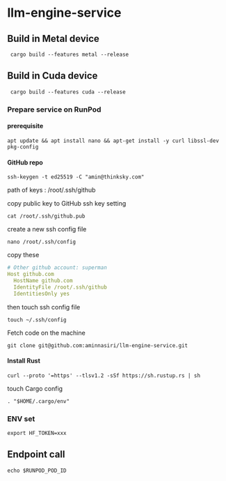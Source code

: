 # llm-engine-service

## Build in Metal device

```shell
 cargo build --features metal --release
```


## Build in Cuda device

```shell
 cargo build --features cuda --release
```


### Prepare service on RunPod
#### prerequisite

```shell
apt update && apt install nano && apt-get install -y curl libssl-dev pkg-config
```

#### GitHub repo
```shell
ssh-keygen -t ed25519 -C "amin@thinksky.com"
```

path of keys : /root/.ssh/github

copy public key to GitHub ssh key setting
```shell
cat /root/.ssh/github.pub
```

create a new ssh config file

```shell
nano /root/.ssh/config
```
copy these
```yaml
# Other github account: superman
Host github.com
  HostName github.com
  IdentityFile /root/.ssh/github
  IdentitiesOnly yes
```
then touch ssh config file

```shell
touch ~/.ssh/config
```

Fetch code on the machine
```shell
git clone git@github.com:aminnasiri/llm-engine-service.git
```

#### Install Rust
```shell
curl --proto '=https' --tlsv1.2 -sSf https://sh.rustup.rs | sh
```

touch Cargo config
```shell
. "$HOME/.cargo/env" 
```

### ENV set
```shell
export HF_TOKEN=xxx
```


## Endpoint call

```shell
echo $RUNPOD_POD_ID
```
